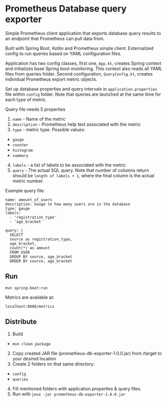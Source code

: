 # Prometheus Database query exporter

Simple Prometheus client application that exports database query results to an endpoint that Prometheus can pull data from.

Built with Spring Boot, Kotlin and Prometheus simple client. Externalized config to run queries based on YAML configuration files. 
  
Application has two config classes, first one, `App.kt`, creates Spring context and initializes base Spring boot monitoring. 
This context also reads all YAML files from queries folder. Second configuration, `QueryConfig.kt`, creates individual Prometheus export metric objects.

Set up database properties and query intervals in `application.properties` file within `config` folder. Note that queries are launched at the same time for each type of metric. 

Query file needs 5 properties
1. `name` - Name of the metric 
2. `description` - Prometheus help text associated with the metric
3. `type` - metric type. Possible values:
  * `gauge`
  * `counter`
  * `histogram`
  * `summary`
4. `labels` - a list of labels to be associated with the metric
5. `query` - The actual SQL query. Note that number of columns return should be `length of labels + 1`, where the final column is the actual metric number.

Example query file:
```
name: amount_of_users
description: Gauge to how many users are in the database
type: gauge
labels:
  - 'registration_type'
  - 'age_bracket'

query: |
  SELECT
  source as registration_type,
  age_bracket,
  count(*) as amount
  FROM USER
  GROUP BY source, age_bracket
  ORDER BY source, age_bracket

```

## Run
```
mvn spring-boot:run
```

Metrics are available at: 
```
localhost:8080/metrics
```

## Distribute


1. Build
* `mvn clean package`
2. Copy created JAR file (prometheus-db-exporter-1.0.0.jar) from /target to your desired location
3. Create 2 folders on that same directory:
  * `config`
  * `queries`

4. Fill mentioned folders with application.properties & query files.
5. Run with `java -jar prometheus-db-exporter-1.0.0.jar`